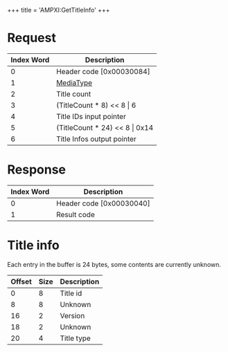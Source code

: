 +++
title = 'AMPXI:GetTitleInfo'
+++

# Request

| Index Word | Description                                           |
|------------|-------------------------------------------------------|
| 0          | Header code \[0x00030084\]                            |
| 1          | [MediaType](Filesystem_services#MediaType "wikilink") |
| 2          | Title count                                           |
| 3          | (TitleCount \* 8) \<\< 8 \| 6                         |
| 4          | Title IDs input pointer                               |
| 5          | (TitleCount \* 24) \<\< 8 \| 0x14                     |
| 6          | Title Infos output pointer                            |

# Response

| Index Word | Description                |
|------------|----------------------------|
| 0          | Header code \[0x00030040\] |
| 1          | Result code                |

# Title info

Each entry in the buffer is 24 bytes, some contents are currently
unknown.

| Offset | Size | Description |
|--------|------|-------------|
| 0      | 8    | Title id    |
| 8      | 8    | Unknown     |
| 16     | 2    | Version     |
| 18     | 2    | Unknown     |
| 20     | 4    | Title type  |
